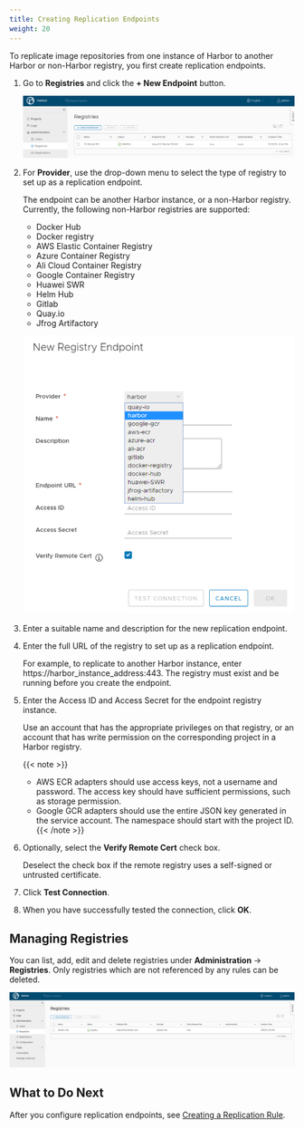 ```yaml
---
title: Creating Replication Endpoints
weight: 20
---
```


To replicate image repositories from one instance of Harbor to another Harbor or non-Harbor registry, you first create replication endpoints.

1. Go to **Registries** and click the **+ New Endpoint** button.

   ![New replication endpoint](../../img/replication-endpoint1.png)

2. For **Provider**, use the drop-down menu to select the type of registry to set up as a replication endpoint.

   The endpoint can be another Harbor instance, or a non-Harbor registry. Currently, the following non-Harbor registries are supported:

   - Docker Hub
   - Docker registry
   - AWS Elastic Container Registry
   - Azure Container Registry
   - Ali Cloud Container Registry
   - Google Container Registry
   - Huawei SWR
   - Helm Hub
   - Gitlab
   - Quay.io
   - Jfrog Artifactory

   ![Replication providers](../../img/replication-endpoint2.png)

3. Enter a suitable name and description for the new replication endpoint.
4. Enter the full URL of the registry to set up as a replication endpoint.

   For example, to replicate to another Harbor instance, enter https://harbor_instance_address:443. The registry must exist and be running before you create the endpoint.

5. Enter the Access ID and Access Secret for the endpoint registry instance.

   Use an account that has the appropriate privileges on that registry, or an account that has write permission on the corresponding project in a Harbor registry.

   {{< note >}}

   - AWS ECR adapters should use access keys, not a username and password. The access key should have sufficient permissions, such as storage permission.
   - Google GCR adapters should use the entire JSON key generated in the service account. The namespace should start with the project ID.
     {{< /note >}}

6. Optionally, select the **Verify Remote Cert** check box.

   Deselect the check box if the remote registry uses a self-signed or untrusted certificate.

7. Click **Test Connection**.
8. When you have successfully tested the connection, click **OK**.

## Managing Registries

You can list, add, edit and delete registries under **Administration** -> **Registries**. Only registries which are not referenced by any rules can be deleted.

![browse project](../../img/manage-registry.png)

## What to Do Next

After you configure replication endpoints, see [Creating a Replication Rule](create-replication-rules.md).
